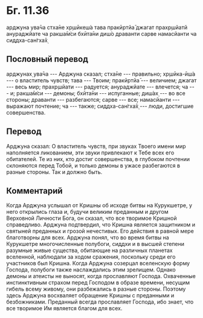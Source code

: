 # Бг. 11.36

арджуна ува̄ча стха̄не хр̣шӣкеш́а тава пракӣртйа̄ джагат прахр̣шйатй
анураджйате ча ракша̄м̇си бхӣта̄ни диш́о драванти сарве намасйанти ча
сиддха-сан̇гха̄х̣

## Пословный перевод

арджунах̣ ува̄ча --- Арджуна сказал; стха̄не --- правильно; хр̣шӣка-ӣш́а ---
о властитель чувств; тава --- Твоим; пракӣртйа̄ --- величием; джагат ---
весь мир; прахр̣шйати --- радуется; анураджйате --- влечется; ча --- и;
ракша̄м̇си --- демоны; бхӣта̄ни --- испуганные; диш́ах̣ --- во все стороны;
драванти --- разбегаются; сарве --- все; намасйанти --- выражают
почтение; ча --- также; сиддха-сан̇гха̄х̣ --- люди, достигшие совершенства.

## Перевод

Арджуна сказал: О властитель чувств, при звуках Твоего имени мир
наполняется ликованием, эти звуки привлекают к Тебе всех его обитателей.
Те из них, кто достиг совершенства, в глубоком почтении склоняются перед
Тобой, и только демоны в ужасе разбегаются в разные стороны. Так и
должно быть.

## Комментарий

Когда Арджуна услышал от Кришны об исходе битвы на Курукшетре, у него
открылись глаза и, будучи великим преданным и другом Верховной Личности
Бога, он сказал, что все творимое Кришной справедливо. Арджуна
подтвердил, что Кришна является защитником и святыней преданных и грозой
нечестивых. Его действия в равной мере благотворны для всех. Арджуна
понял, что во время битвы на Курукшетре многочисленные полубоги, сиддхи
и в высшей степени разумные живые существа, обитающие на различных
планетах вселенной, наблюдали за ходом сражения, поскольку среди его
участников был Кришна. Когда Арджуна созерцал вселенскую форму Господа,
полубоги также наслаждались этим зрелищем. Однако демоны и атеисты не
выносят, когда прославляют Господа. Охваченные инстинктивным страхом
перед Господом в образе времени, несущим гибель всему живому, они
разбежались в разные стороны. Поэтому здесь Арджуна восхваляет обращение
Кришны с преданными и безбожниками. Преданный всегда прославляет
Господа, ибо знает, что все творимое Им является благом для всех.
